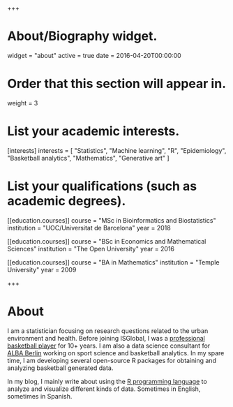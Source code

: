+++
# About/Biography widget.
widget = "about"
active = true
date = 2016-04-20T00:00:00

# Order that this section will appear in.
weight = 3

# List your academic interests.
[interests]
  interests = [
    "Statistics",
    "Machine learning",
    "R",
    "Epidemiology",
    "Basketball analytics",
    "Mathematics",
    "Generative art"
  ]

# List your qualifications (such as academic degrees).

[[education.courses]]
  course = "MSc in Bioinformatics and Biostatistics"
  institution = "UOC/Universitat de Barcelona"
  year = 2018

[[education.courses]]
  course = "BSc in Economics and Mathematical Sciences"
  institution = "The Open University"
  year = 2016
  
[[education.courses]]
  course = "BA in Mathematics"
  institution = "Temple University"
  year = 2009
 
+++

# About

I am a statistician focusing on research questions related to the urban environment and health. Before joining ISGlobal, I was a [professional basketball player](https://www.youtube.com/watch?v=1fS4MCVzFu4) for 10+ years. I am also a data science consultant for [ALBA Berlin](https://www.albaberlin.de/) working on sport science and basketball analytics. In my spare time, I am developing several open-source R packages for obtaining and analyzing basketball generated data.

In my blog, I mainly write about using the [R programming language](https://www.r-project.org/) to analyze and visualize different kinds of data. Sometimes in English, sometimes in Spanish.